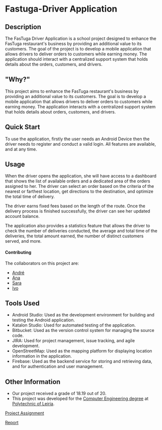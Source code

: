 # Fastuga-Driver Application

## Description

The FasTuga Driver Application is a school project designed to enhance the FasTuga restaurant's business by providing an additional value to its customers. The goal of the project is to develop a mobile application that allows drivers to deliver orders to customers while earning money. The application should interact with a centralized support system that holds details about the orders, customers, and drivers.

## "Why?"

This project aims to enhance the FasTuga restaurant's business by providing an additional value to its customers. The goal is to develop a mobile application that allows drivers to deliver orders to customers while earning money. The application interacts with a centralized support system that holds details about orders, customers, and drivers.

## Quick Start

To use the application, firstly the user needs an Android Device then the driver needs to register and conduct a valid login. All features are available, and at any time.

## Usage

When the driver opens the application, she will have access to a dashboard that shows the list of available orders and a dedicated area of the orders assigned to her. The driver can select an order based on the criteria of the nearest or farthest location, get directions to the destination, and optimize the total time of delivery.

The driver earns fixed fees based on the length of the route. Once the delivery process is finished successfully, the driver can see her updated account balance.

The application also provides a statistics feature that allows the driver to check the number of deliveries conducted, the average and total time of the deliveries, the total amount earned, the number of distinct customers served, and more.

#### Contributing

The collaborators on this project are:

- [André](https://github.com/andrepintoo)
- [Ana](https://github.com/Yunikyon)
- [Sara](https://github.com/sfilipa)
- [Ivo](https://github.com/ivoafonsobispo)

## Tools Used

- Android Studio: Used as the development environment for building and testing the Android application.
- Katalon Studio: Used for automated testing of the application.
- Bitbucket: Used as the version control system for managing the source code.
- JIRA: Used for project management, issue tracking, and agile development.
- OpenStreetMap: Used as the mapping platform for displaying location information in the application.
- Firebase: Used as the backend service for storing and retrieving data, and for authentication and user management.

## Other Information

- Our project received a grade of 18.19 out of 20.
- This project was developed for the [Computer Engineering degree](https://www.ipleiria.pt/curso/licenciatura-em-engenharia-informatica/) at [Polytechnic of Leiria](https://www.ipleiria.pt/).

[Project Assignment](https://github.com/andrepintoo/FasTuga-Driver/blob/main/EI_TAES_2022_2023_1S_ProjectAssignment.pdf)

[Report](https://github.com/andrepintoo/FasTuga-Driver/blob/main/report_2201723_2200672_2201711_2201757.pdf)
